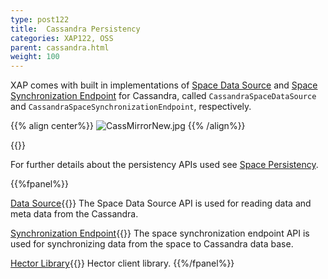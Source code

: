 ```yaml
---
type: post122
title:  Cassandra Persistency
categories: XAP122, OSS
parent: cassandra.html
weight: 100
---
```






XAP comes with built in implementations of [Space Data Source](./space-data-source-api.html) and [Space Synchronization Endpoint](./space-synchronization-endpoint-api.html) for Cassandra, called `CassandraSpaceDataSource` and `CassandraSpaceSynchronizationEndpoint`, respectively.


{{% align center%}}
![CassMirrorNew.jpg](/attachment_files/CassMirrorNew.jpg)
{{% /align%}}

{{<wbr>}}


For further details about the persistency APIs used see [Space Persistency](./space-persistency.html).


{{%fpanel%}}

[Data Source](./cassandra-space-data-source.html){{<wbr>}}
The Space Data Source API is used for reading data and meta data from the Cassandra.

[Synchronization Endpoint](./cassandra-space-synchronization-endpoint.html){{<wbr>}}
The space synchronization endpoint API is used for synchronizing data from the space to Cassandra data base.

[Hector Library](./cassandra-hector-client.html){{<wbr>}}
Hector client library.
{{%/fpanel%}}



